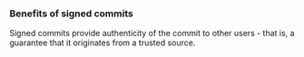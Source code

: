 ### Benefits of signed commits
Signed commits provide authenticity of the commit to other users - that is, a guarantee that it originates from a trusted source.